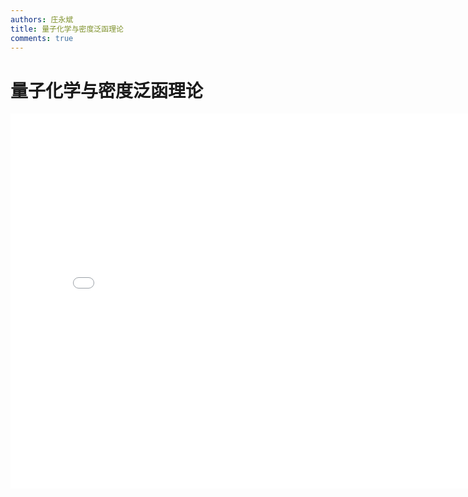 ```yaml
---
authors: 庄永斌
title: 量子化学与密度泛函理论
comments: true
---
```


# 量子化学与密度泛函理论

<iframe src="//player.bilibili.com/player.html?aid=542182617&bvid=BV1wi4y1E7gp&cid=237838006&page=1" scrolling="no" border="0" frameborder="no" framespacing="0" allowfullscreen="true" height="600" width="800"> </iframe>
